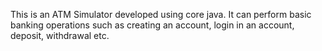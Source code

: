 This is an ATM Simulator developed using core java. It can perform basic banking operations such as creating an account, login in an account, deposit, withdrawal etc.
